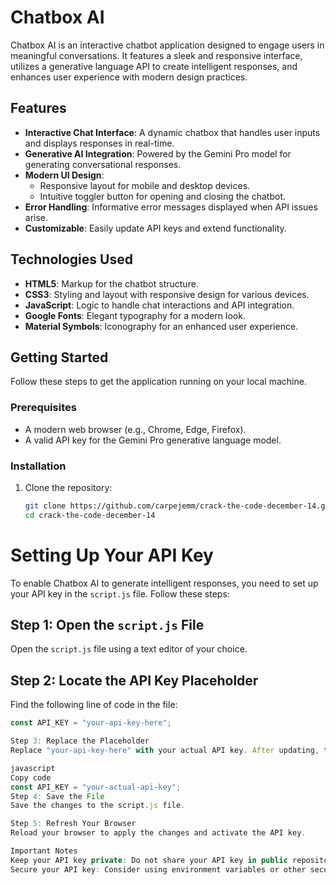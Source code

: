 # Chatbox AI

Chatbox AI is an interactive chatbot application designed to engage users in meaningful conversations. It features a sleek and responsive interface, utilizes a generative language API to create intelligent responses, and enhances user experience with modern design practices.

## Features

- **Interactive Chat Interface**: A dynamic chatbox that handles user inputs and displays responses in real-time.
- **Generative AI Integration**: Powered by the Gemini Pro model for generating conversational responses.
- **Modern UI Design**:
  - Responsive layout for mobile and desktop devices.
  - Intuitive toggler button for opening and closing the chatbot.
- **Error Handling**: Informative error messages displayed when API issues arise.
- **Customizable**: Easily update API keys and extend functionality.

## Technologies Used

- **HTML5**: Markup for the chatbot structure.
- **CSS3**: Styling and layout with responsive design for various devices.
- **JavaScript**: Logic to handle chat interactions and API integration.
- **Google Fonts**: Elegant typography for a modern look.
- **Material Symbols**: Iconography for an enhanced user experience.

## Getting Started

Follow these steps to get the application running on your local machine.

### Prerequisites

- A modern web browser (e.g., Chrome, Edge, Firefox).
- A valid API key for the Gemini Pro generative language model.

### Installation

1. Clone the repository:
   ```bash
   git clone https://github.com/carpejemm/crack-the-code-december-14.git
   cd crack-the-code-december-14


# Setting Up Your API Key

To enable Chatbox AI to generate intelligent responses, you need to set up your API key in the `script.js` file. Follow these steps:

## Step 1: Open the `script.js` File
Open the `script.js` file using a text editor of your choice.

## Step 2: Locate the API Key Placeholder
Find the following line of code in the file:

```javascript
const API_KEY = "your-api-key-here";

Step 3: Replace the Placeholder
Replace "your-api-key-here" with your actual API key. After updating, the code should look like this:

javascript
Copy code
const API_KEY = "your-actual-api-key";
Step 4: Save the File
Save the changes to the script.js file.

Step 5: Refresh Your Browser
Reload your browser to apply the changes and activate the API key.

Important Notes
Keep your API key private: Do not share your API key in public repositories or with unauthorized individuals.
Secure your API key: Consider using environment variables or other secure methods to store sensitive information in production environments.